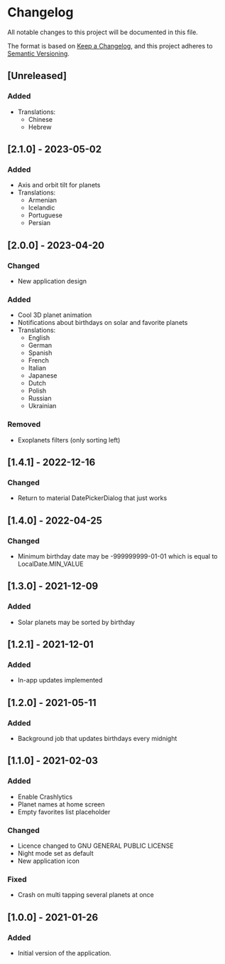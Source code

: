 # Changelog

All notable changes to this project will be documented in this file.

The format is based on [Keep a Changelog](https://keepachangelog.com/en/1.0.0/), and this project
adheres to [Semantic Versioning](https://semver.org/spec/v2.0.0.html).

## [Unreleased]

### Added

- Translations:
  - Chinese
  - Hebrew

## [2.1.0] - 2023-05-02

### Added

- Axis and orbit tilt for planets
- Translations:
  - Armenian
  - Icelandic
  - Portuguese
  - Persian

## [2.0.0] - 2023-04-20

### Changed

- New application design

### Added

- Cool 3D planet animation
- Notifications about birthdays on solar and favorite planets
- Translations:
  - English
  - German
  - Spanish
  - French
  - Italian
  - Japanese
  - Dutch
  - Polish
  - Russian
  - Ukrainian

### Removed

- Exoplanets filters (only sorting left)

## [1.4.1] - 2022-12-16

### Changed

- Return to material DatePickerDialog that just works

## [1.4.0] - 2022-04-25

### Changed

- Minimum birthday date may be -999999999-01-01 which is equal to LocalDate.MIN_VALUE

## [1.3.0] - 2021-12-09

### Added

- Solar planets may be sorted by birthday

## [1.2.1] - 2021-12-01

### Added

- In-app updates implemented

## [1.2.0] - 2021-05-11

### Added

- Background job that updates birthdays every midnight

## [1.1.0] - 2021-02-03

### Added

- Enable Crashlytics
- Planet names at home screen
- Empty favorites list placeholder

### Changed
- Licence changed to GNU GENERAL PUBLIC LICENSE
- Night mode set as default
- New application icon

### Fixed
- Crash on multi tapping several planets at once

## [1.0.0] - 2021-01-26
### Added
- Initial version of the application.